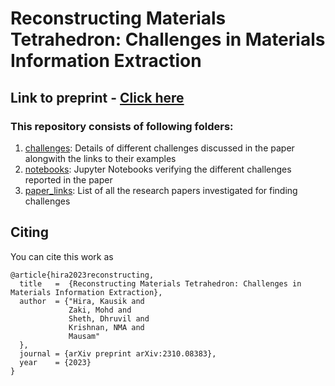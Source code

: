 # Reconstructing Materials Tetrahedron: Challenges in Materials Information Extraction

## Link to preprint - [Click here](https://arxiv.org/abs/2310.08383)

### This repository consists of following folders:
1. [challenges](https://github.com/M3RG-IITD/MatSci-IE-Challanges/tree/main/challenges): Details of different challenges discussed in the paper alongwith the links to their examples
2. [notebooks](https://github.com/M3RG-IITD/MatSci-IE-Challanges/tree/main/notebooks): Jupyter Notebooks verifying the different challenges reported in the paper
3. [paper_links](https://github.com/M3RG-IITD/MatSci-IE-Challanges/tree/main/paper_links): List of all the research papers investigated for finding challenges

## Citing
You can cite this work as
```
@article{hira2023reconstructing,
  title   =  {Reconstructing Materials Tetrahedron: Challenges in Materials Information Extraction},
  author  = {"Hira, Kausik and 
             Zaki, Mohd and 
             Sheth, Dhruvil and
             Krishnan, NMA and
             Mausam"
  },
  journal = {arXiv preprint arXiv:2310.08383},
  year    = {2023}
}
```
